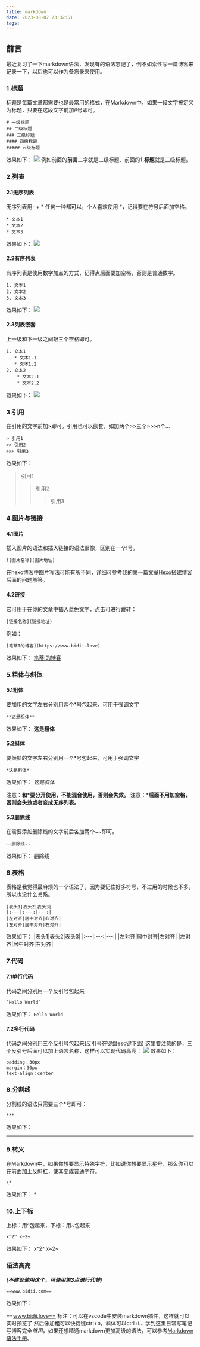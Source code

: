 ```yaml
---
title: markdown
date: 2023-08-07 23:32:51
tags:
---
```

## 前言
最近复习了一下markdown语法，发现有的语法忘记了，倒不如索性写一篇博客来记录一下，以后也可以作为备忘录来使用。
### 1.标题
标题是每篇文章都需要也是最常用的格式，在Markdown中，如果一段文字被定义为标题，只要在这段文字前加#号即可。
```
# 一级标题
## 二级标题
### 三级标题
#### 四级标题
##### 五级标题
```
效果如下：
![](./markdown/title.png)
例如前面的**前言**二字就是二级标题、前面的**1.标题**就是三级标题。
### 2.列表
#### 2.1无序列表
无序列表用- + * 任何一种都可以，个人喜欢使用 *，记得要在符号后面加空格。
```
* 文本1
* 文本2
* 文本3
```
效果如下：
![](./markdown/c.png)

#### 2.2有序列表
有序列表是使用数字加点的方式，记得点后面要加空格，否则是普通数字。
```
1. 文本1
2. 文本2
3. 文本3
```
效果如下：
![](./markdown/b.png)

#### 2.3列表嵌套
上一级和下一级之间敲三个空格即可。
```
1. 文本1
   * 文本1.1
   * 文本1.2
2. 文本2
    * 文本2.1
    * 文本2.2
```
效果如下：
![](./markdown/a.png)

### 3.引用
在引用的文字前加>即可。引用也可以嵌套，如加两个>>三个>>>n个...
```
> 引用1
>> 引用2
>>> 引用3
```
效果如下：
> 引用1
>> 引用2
>>> 引用3


### 4.图片与链接
#### 4.1图片
插入图片的语法和插入链接的语法很像，区别在一个!号。
```
![图片名称](图片地址)
```
在hexo博客中图片写法可能有所不同，详细可参考我的第一篇文章[Hexo搭建博客](https://www.bidii.love/2023/04/23/myhexo/)后面的问题解答。
#### 4.2链接
它可用于在你的文章中插入蓝色文字，点击可进行跳转：
```
[链接名称](链接地址)
```
例如：
```
[笔蒂I的博客](https://www.bidii.love)
```
效果如下：
[笔蒂I的博客](https://www.bidii.love)

### 5.粗体与斜体
#### 5.1粗体
要加粗的文字左右分别用两个*号包起来，可用于强调文字
```
**这是粗体**
```
效果如下：
**这是粗体**
#### 5.2斜体
要倾斜的文字左右分别用一个*号包起来，可用于强调文字
```
*这是斜体*
```
效果如下：
*这是斜体*

注意：**和*要分开使用，不能混合使用，否则会失效。**
注意：***后面不用加空格，否则会失效或者变成无序列表。**
#### 5.3删除线
在需要添加删除线的文字前后各加两个~~即可。
```
~~删除线~~
```
效果如下：
~~删除线~~

### 6.表格
表格是我觉得最麻烦的一个语法了，因为要记住好多符号，不过用的时候也不多，所以也没什么关系。
```
|表头1|表头2|表头3|
|:---|:---:|---:|
|左对齐|居中对齐|右对齐|
|左对齐|居中对齐|右对齐|
```
效果如下：
|表头1|表头2|表头3|
|:---|:---:|---:|
|左对齐|居中对齐|右对齐|
|左对齐|居中对齐|右对齐|

### 7.代码
#### 7.1单行代码
代码之间分别用一个反引号包起来
```
`Hello World`
```
效果如下：
`Hello World`
#### 7.2多行代码
代码之间分别用三个反引号包起来(反引号在键盘esc键下面)
这里要注意的是，三个反引号后面可以加上语言名称，这样可以实现代码高亮：
![](./markdown/codelight.png)
效果如下：
```javascript
padding：30px
margin：30px
text-align：center
```

### 8.分割线
分割线的语法只需要三个*号即可：
```
***
```
效果如下：
***

### 9.转义
在Markdown中，如果你想要显示特殊字符，比如说你想要显示星号，那么你可以在前面加上反斜杠，使其变成普通字符。
```
\*
```
效果如下：
\*

### 10.上下标
上标：用^包起来，下标：用~包起来
```
x^2^ x~2~
```
效果如下：
x^2^ x~2~
### 语法高亮
***(不建议使用这个，可使用第3点进行代替)***
``` 
==www.bidii.com==
```
效果如下：

==www.bidii.love==
标注：可以在vscode中安装markdown插件，这样就可以实时预览了
然后像加粗可以快捷键ctrl+b，斜体可以ctrl+i...
学到这里日常写笔记写博客完全*够用*，如果还想精通markdown更加高级的语法，可以参考[Markdown语法手册](https://markdown.com.cn/)。
